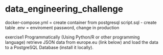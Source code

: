 # data_engineering_challenge

docker-compose.yml = create container from postgresql
script.sql - create table 
.env = enviroment password, change in production


exercise1
Programmatically (Using Python/R or other programming language) retrieve JSON data from europe.eu
(link below) and load the data to a PostgreSQL Database (install it locally).
